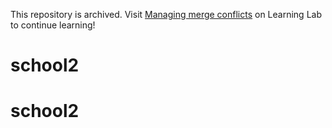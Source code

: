 This repository is archived. Visit [Managing merge conflicts](https://lab.github.com/githubtraining/managing-merge-conflicts) on Learning Lab to continue learning!
# school2
# school2
